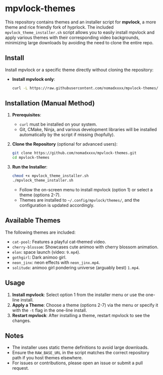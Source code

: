 # mpvlock-themes

This repository contains themes and an installer script for **mpvlock**, a more theme and rice friendly fork of hyprlock. The included `mpvlock_theme_installer.sh` script allows you to easily install mpvlock and apply various themes with their corresponding video backgrounds, minimizing large downloads by avoiding the need to clone the entire repo.

## Install

Install mpvlock or a specific theme directly without cloning the repository:

- **Install mpvlock only**:
  ```bash
  curl -L https://raw.githubusercontent.com/nomadxxxx/mpvlock-themes/main/mpvlock_theme_installer.sh | bash
  ```
## Installation (Manual Method)

1. **Prerequisites**:
   - `curl` must be installed on your system.
   - Git, CMake, Ninja, and various development libraries will be installed automatically by the script if missing (hopfully).

2. **Clone the Repository** (optional for advanced users):
   ```bash
   git clone https://github.com/nomadxxxx/mpvlock-themes.git
   cd mpvlock-themes
   ```

3. **Run the Installer**:
   ```bash
   chmod +x mpvlock_theme_installer.sh
   ./mpvlock_theme_installer.sh
   ```
   - Follow the on-screen menu to install mpvlock (option 1) or select a theme (options 2-7).
   - Themes are installed to `~/.config/mpvlock/themes/`, and the configuration is updated accordingly.

## Available Themes

The following themes are included:
- `cat-pool`: Features a playful cat-themed video.
- `cherry-blossom`: Showcases cute animoo with cherry blossom animation.
- `elon`: space launch (video: `9.mp4`).
- `gothgirl`: Dark animoo girl.
- `neon_jinx`: neon effects with `neon_jinx.mp4`.
- `solitude`: animoo girl pondering universe (arguably best) `1.mp4`.

## Usage

1. **Install mpvlock**: Select option 1 from the installer menu or use the one-line install.
2. **Apply a Theme**: Choose a theme (options 2-7) via the menu or specify it with the `-t` flag in the one-line install.
3. **Restart mpvlock**: After installing a theme, restart mpvlock to see the changes.

## Notes
- The installer uses static theme definitions to avoid large downloads.
- Ensure the `RAW_BASE_URL` in the script matches the correct repository path if you host themes elsewhere.
- For issues or contributions, please open an issue or submit a pull request.
